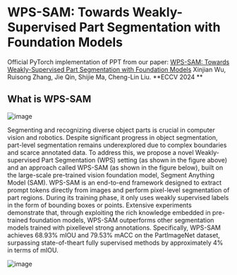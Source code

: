# WPS-SAM: Towards Weakly-Supervised Part Segmentation with Foundation Models

Official PyTorch implementation of PPT from our paper: [WPS-SAM: Towards Weakly-Supervised Part Segmentation with Foundation Models](https://arxiv.org/abs/2407.10131) Xinjian Wu, Ruisong Zhang, Jie Qin, Shijie Ma, Cheng-Lin Liu. **ECCV 2024
**
## What is WPS-SAM

![image](https://github.com/user-attachments/assets/f50cd1fe-2fd0-4102-8b1d-e29a983772fa)

Segmenting and recognizing diverse object parts is crucial in computer vision and robotics. Despite significant progress in object segmentation, part-level segmentation remains underexplored due to complex boundaries and scarce annotated data. To address this, we propose a novel
Weakly-supervised Part Segmentation (WPS) setting (as shown in the figure above) and an approach called WPS-SAM (as shown in the figure below), built on the large-scale pre-trained vision foundation model, Segment Anything Model (SAM). WPS-SAM is an end-to-end framework designed to extract prompt tokens directly from images and perform pixel-level segmentation of part regions. During its training phase, it only uses weakly supervised labels in the form of bounding boxes or points. Extensive experiments demonstrate that, through exploiting the rich knowledge embedded in pre-trained foundation models, WPS-SAM outperforms other segmentation models trained with pixellevel strong annotations. Specifically, WPS-SAM achieves 68.93% mIOU and 79.53% mACC on the PartImageNet dataset, surpassing state-of-theart fully supervised methods by approximately 4% in terms of mIOU.

![image](https://github.com/user-attachments/assets/c89ef9b2-aa07-4558-8ff0-e31b227f744d)




